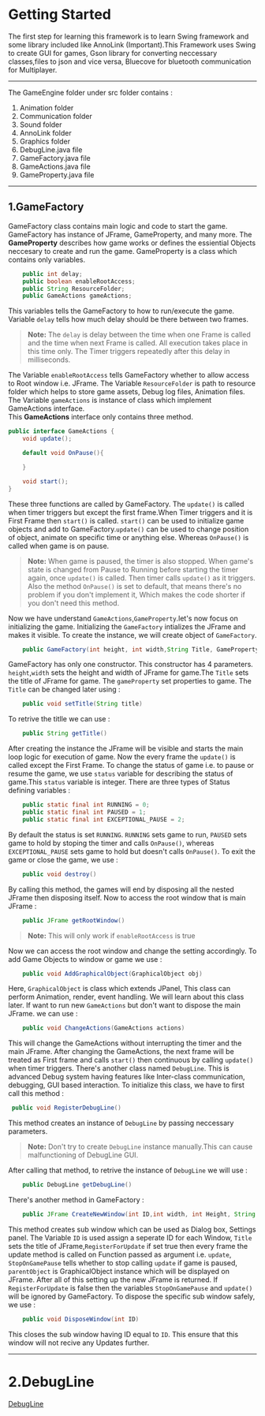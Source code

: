 # Getting Started

The first step for learning this framework is to learn Swing framework and some library included like AnnoLink (Important).This Framework uses Swing to create GUI for games, Gson library for converting neccessary classes,files to json and vice versa, Bluecove for bluetooth communication for Multiplayer.

---

The GameEngine folder under src folder contains :
1. Animation folder
2. Communication folder
3. Sound folder
4. AnnoLink folder
5. Graphics folder
6. DebugLine.java file
7. GameFactory.java file
8. GameActions.java file
9. GameProperty.java file

---

## 1.GameFactory

GameFactory class contains main logic and code to start the game. GameFactory has instance of JFrame, GameProperty, and many more. The **GameProperty** describes how game works or defines the essiential Objects neccesary to create and run the game. GameProperty is a class which contains only variables.
``` java
    public int delay;
    public boolean enableRootAccess;
    public String ResourceFolder;
    public GameActions gameActions;
```

This variables tells the GameFactory to how to run/execute the game. Variable `delay` tells how much delay should be there between two frames.
> **Note:** The `delay` is delay between the time when one Frame is called and the time when next Frame is called. All execution takes place in this time only. The Timer triggers repeatedly after this delay in milliseconds.

The Variable `enableRootAccess` tells GameFactory whether to allow access to Root window i.e. JFrame. 
The Variable `ResourceFolder` is path to resource folder which helps to store game assets, Debug log files, Animation files.
The Variable `gameActions` is instance of class which implement GameActions interface. <br>
This **GameActions** interface only contains three method.

``` java
public interface GameActions {
    void update();

    default void OnPause(){

    }

    void start();
}
```
These three functions are called by GameFactory.
The `update()` is called when timer triggers but except the first frame.When Timer triggers and it is First Frame then `start()` is called.
`start()` can be used to initialize game objects and add to GameFactory.`update()` can be used to change position of object, animate on specific time or anything else.
Whereas `OnPause()` is called when game is on pause.
> **Note:** When game is paused, the timer is also stopped. When game's state is changed from Pause to Running before starting the timer again, once `update()` is called. Then timer calls `update()` as it triggers. Also the method `OnPause()` is set to default, that means there's no problem if you don't implement it, Which makes the code shorter if you don't need this method.

Now we have understand `GameActions`,`GameProperty`.let's now focus on initializing the game.
Initializing the `GameFactory` intializes the JFrame and makes it visible.
To create the instance, we will create object of `GameFactory`.

``` java
    public GameFactory(int height, int width,String Title, GameProperty gameProperty)
```

GameFactory has only one constructor. This constructor has 4 parameters. `height`,`width` sets the height and width of JFrame for game.The `Title` sets the title of JFrame for game. The `gameProperty` set properties to game. The `Title` can be changed later using :
``` java
    public void setTitle(String title)
```
To retrive the titlle we can use :
``` java
    public String getTitle()
```
After creating the instance the JFrame will be visible and starts the main loop logic for execution of game.
Now the every frame the `update()` is called except the First Frame.
To change the status of game i.e. to pause or resume the game, we use `status` variable for describing the status of game.This `status` variable is integer.
There are three types of Status defining variables :
``` java
    public static final int RUNNING = 0;
    public static final int PAUSED = 1;
    public static final int EXCEPTIONAL_PAUSE = 2;
```
By default the status is set `RUNNING`. `RUNNING` sets game to run, `PAUSED` sets game to hold by stoping the timer and calls `OnPause()`, whereas `EXCEPTIONAL_PAUSE` sets game to hold but doesn't calls `OnPause()`.
To exit the game or close the game, we use :
``` java
    public void destroy()
```
By calling this method, the games will end by disposing all the nested JFrame then disposing itself. 
Now to access the root window that is main JFrame : 
``` java
    public JFrame getRootWindow()
```
> **Note:** This will only work if `enableRootAccess` is true

Now we can access the root window and change the setting accordingly.
To add Game Objects to window or game we use :
``` java
    public void AddGraphicalObject(GraphicalObject obj)
```
Here, `GraphicalObject` is class which extends JPanel, This class can perform Animation, render, event handling.
We will learn about this class later.
If want to run new `GameActions` but don't want to dispose the main JFrame. we can use :
``` java
    public void ChangeActions(GameActions actions)
```
This will change the GameActions without interrupting the timer and the main JFrame. After changing the GameActions, the next frame will be treated as First frame and calls `start()` then continuous by calling `update()` when timer triggers.
There's another class named `DebugLine`. This is advanced Debug system having features like Inter-class communication, debugging, GUI based interaction. To initialize this class, we have to first call this method :
``` java
 public void RegisterDebugLine()
```
This method creates an instance of `DebugLine` by passing neccessary parameters.
> **Note:** Don't try to create `DebugLine` instance manually.This can cause malfunctioning of DebugLine GUI.

After calling that method, to retrive the instance of `DebugLine` we will use :
```java
    public DebugLine getDebugLine()
```
There's another method in GameFactory :
```java
    public JFrame CreateNewWindow(int ID,int width, int Height, String Title, boolean RegisterForUpdate, boolean StopOnGamePause, Function update, GraphicalObject parentObject)
```
This method creates sub window which can be used as Dialog box, Settings panel. The Variable `ID` is used assign a seperate ID for each Window, `Title` sets the title of JFrame,`RegisterForUpdate` if set true then every frame the update method is called on Function passed as argument i.e. `update`, `StopOnGamePause` tells whether to stop calling `update` if game is paused, `parentObject` is GraphicalObject instance which will be displayed on JFrame. After all of this setting up the new JFrame is returned.
If `RegisterForUpdate` is false then the variables `StopOnGamePause` and `update()` will be ignored by GameFactory.
To dispose the specific sub window safely, we use :
``` java
    public void DisposeWindow(int ID)
```
This closes the sub window having ID equal to `ID`. This ensure that this window will not recive any Updates further.

---

# 2.DebugLine
[DebugLine](DebugLine.md)
